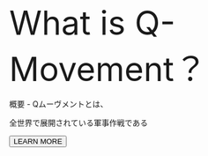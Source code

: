 <div style="font-size:60px;">
What is
Q-Movement？
  </div>

概要 - Qムーヴメントとは、

全世界で展開されている軍事作戦である

<button>
LEARN MORE
  </button>
  

